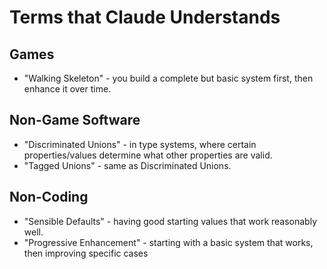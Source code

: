 # Terms that Claude Understands

## Games

- "Walking Skeleton" - you build a complete but basic system first, then enhance it over time.

## Non-Game Software

- "Discriminated Unions" - in type systems, where certain properties/values determine what other properties are valid.
- "Tagged Unions" - same as Discriminated Unions.

## Non-Coding

- "Sensible Defaults" - having good starting values that work reasonably well.
- "Progressive Enhancement" - starting with a basic system that works, then improving specific cases

